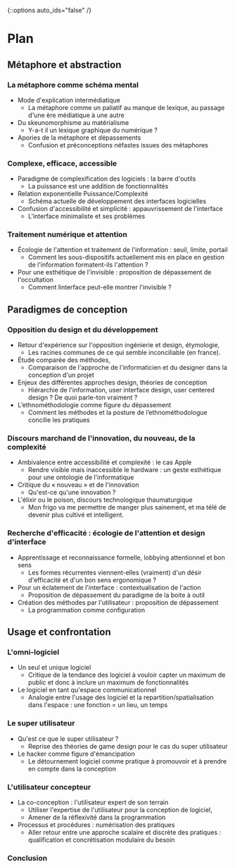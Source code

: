 {::options auto_ids="false" /}

Plan
=

## Métaphore et abstraction

### La métaphore comme schéma mental

+ Mode d'explication intermédiatique
    + La métaphore comme un paliatif au manque de lexique, au passage d'une ère médiatique à une autre
+ Du skeunomorphisme au matérialisme
    + Y-a-t il un lexique graphique du numérique ?
+ Apories de la métaphore et dépassements
    + Confusion et préconceptions néfastes issues des métaphores

### Complexe, efficace, accessible

+ Paradigme de complexification des logiciels : la barre d'outils
    + La puissance est une addition de fonctionnalités
+ Relation exponentielle Puissance/Complexité
    + Schéma actuelle de développement des interfaces logicielles
+ Confusion d'accessibilité et simplicité : appauvrissement de l'interface
    + L'interface minimaliste et ses problèmes

### Traitement numérique et attention

+ Écologie de l'attention et traitement de l'information : seuil, limite, portail
    + Comment les sous-dispositifs actuellement mis en place en gestion de l'information formatent-ils l'attention ?
+ Pour une esthétique de l'invisible : proposition de dépassement de l'occultation
    + Comment linterface peut-elle montrer l'invisible ?

## Paradigmes de conception

### Opposition du design et du développement

+ Retour d'expérience sur l'opposition ingénierie et design, étymologie,
    + Les racines communes de ce qui semble inconciliable (en france).
+ Étude comparée des méthodes,
    + Comparaison de l'approche de l'informaticien et du designer dans la conception d'un projet
+ Enjeux des différentes approches design, théories de conception
    + Hiérarchie de l'information, user interface design, user centered design ? De quoi parle-ton vraiment ?
+ L’ethnométhodologie comme figure du dépassement
    + Comment les méthodes et la posture de l’ethnométhodologue concilie les pratiques

### Discours marchand de l'innovation, du nouveau, de la complexité

+ Ambivalence entre accessibilité et complexité : le cas Apple
    + Rendre visible mais inaccessible le hardware : un geste esthétique pour une ontologie de l'informatique
+ Critique du « nouveau » et de l'innovation
    + Qu'est-ce qu'une innovation ?
+ L'élixir ou le poison, discours technologique thaumaturgique
    + Mon frigo va me permettre de manger plus sainement, et ma télé de devenir plus cultivé et intelligent.

### Recherche d'efficacité : écologie de l'attention et design d'interface

+ Apprentissage et reconnaissance formelle, lobbying attentionnel et bon sens
    + Les formes récurrentes viennent-elles (vraiment) d'un désir d'efficacité et d'un bon sens ergonomique ?
+ Pour un éclatement de l'interface : contextualisation de l'action
    + Proposition de dépassement du paradigme de la boite à outil
+ Création des méthodes par l'utilisateur : proposition de dépassement
    + La programmation comme configuration

## Usage et confrontation

###  L'omni-logiciel

+ Un seul et unique logiciel
    + Critique de la tendance des logiciel à vouloir capter un maximum de public et donc à inclure un maximum de fonctionnalités
+ Le logiciel en tant qu'espace communicationnel
    + Analogie entre l'usage des logiciel et la repartition/spatialisation dans l'espace : une fonction = un lieu, un temps

### Le super utilisateur

+ Qu'est ce que le super utilisateur ?
    + Reprise des théories de game design pour le cas du super utilisateur
+ Le hacker comme figure d'émancipation
    + Le détournement logiciel comme pratique à promouvoir et à prendre en compte dans la conception

### L'utilisateur concepteur

+ La co-conception : l'utilisateur expert de son terrain
    + Utiliser l'expertise de l'utilisateur pour la conception de logiciel,
    + Amener de la réflexivité dans la programmation
+ Processus et procédures : numérisation des pratiques
    + Aller retour entre une approche scalaire et discrète des pratiques : qualification et concrétisation modulaire du besoin

### Conclusion